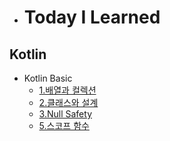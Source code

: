 - # Today I Learned

## Kotlin
- Kotlin Basic
  - [1.배열과 컬렉션](https://github.com/yspark2/Today-I-Learned/blob/main/Kotlin/Kotlin%20Basic/%EB%B0%B0%EC%97%B4%EA%B3%BC%20%EC%BB%AC%EB%A0%89%EC%85%98.md)
  - [2.클래스와 설계](https://github.com/yspark2/Today-I-Learned/blob/main/Kotlin/Kotlin%20Basic/%ED%81%B4%EB%9E%98%EC%8A%A4%EC%99%80%20%EC%84%A4%EA%B3%84.md)
  - [3.Null Safety](https://github.com/yspark2/Today-I-Learned/blob/main/Kotlin/Kotlin%20Basic/Null%20Safety.md)
  - [5.스코프 함수]()